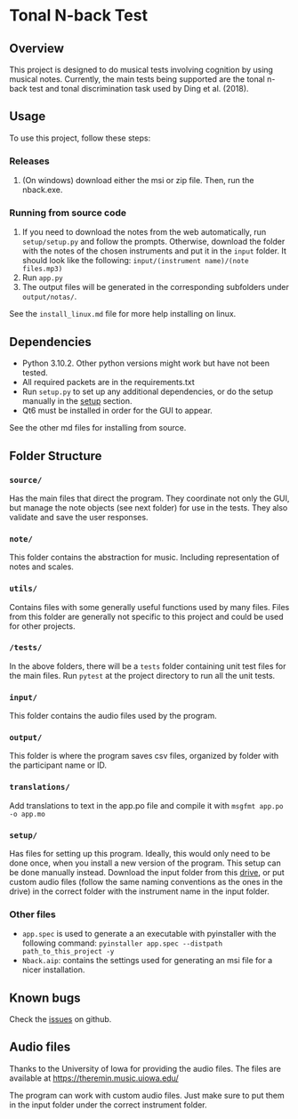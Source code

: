 
# Tonal N-back Test

## Overview

This project is designed to do musical tests involving cognition by using musical notes. Currently, the main tests being supported are the tonal n-back test and tonal discrimination task used by Ding et al. (2018).

## Usage

To use this project, follow these steps:

### Releases
1. (On windows) download either the msi or zip file. Then, run the nback.exe.

### Running from source code
1. If you need to download the notes from the web automatically, run `setup/setup.py` and follow the prompts. Otherwise, download the folder with the notes of the chosen instruments and put it in the `input` folder. It should look like the following: `input/(instrument name)/(note files.mp3)`
2. Run `app.py`
3. The output files will be generated in the corresponding subfolders under `output/notas/`.

See the `install_linux.md` file for more help installing on linux.

## Dependencies
- Python 3.10.2. Other python versions might work but have not been tested.
- All required packets are in the requirements.txt
- Run `setup.py` to set up any additional dependencies, or do the setup manually in the [setup](#setup) section.
- Qt6 must be installed in order for the GUI to appear.

See the other md files for installing from source.

## Folder Structure

### `source/`

Has the main files that direct the program. They coordinate not only the GUI, but manage the note objects (see next folder) for use in the tests. They also validate and save the user responses.

### `note/`

This folder contains the abstraction for music. Including representation of notes and scales.

### `utils/`

Contains files with some generally useful functions used by many files. Files from this folder are generally not specific to this project and could be used for other projects.

### `/tests/`

In the above folders, there will be a `tests` folder containing unit test files for the main files. Run `pytest` at the project directory to run all the unit tests.

### `input/`

This folder contains the audio files used by the program.

### `output/`

This folder is where the program saves csv files, organized by folder with the participant name or ID.


### `translations/`

Add translations to text in the app.po file and compile it with `msgfmt app.po -o app.mo`

### `setup/`

Has files for setting up this program. Ideally, this would only need to be done once, when you install a new version of the program. This setup can be done manually instead. Download the input folder from this [drive](https://drive.google.com/drive/folders/19axa31xTREufETdWL1Ecop8WFUGSBidj?usp=drive_link), or put custom audio files (follow the same naming conventions as the ones in the drive) in the correct folder with the instrument name in the input folder.

### Other files

- `app.spec` is used to generate a an executable with pyinstaller with the following command:
`pyinstaller app.spec --distpath path_to_this_project -y`
- `Nback.aip`: contains the settings used for generating an msi file for a nicer installation.

## Known bugs
Check the [issues](https://github.com/LucasGerosa/n-back-python/issues) on github.

## Audio files
Thanks to the University of Iowa for providing the audio files. The files are available at https://theremin.music.uiowa.edu/

The program can work with custom audio files. Just make sure to put them in the input folder under the correct instrument folder.
